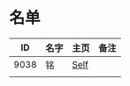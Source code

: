 
# 名单

|  ID    |  名字    |  主页    | 备注     |
| ---- | ---- | ---- | ---- |
|  9038    | 铭     | [Self](9038.md)    |      |
|      |      |      |      |

